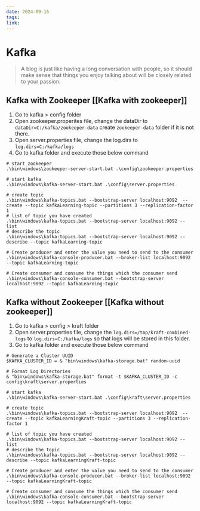 ```yaml
---
date: 2024-09-16
tags: 
link:
---
```




# Kafka

> A blog is just like having a long conversation with people, so it should make sense that things you enjoy talking about will be closely related to your passion.


## Kafka with Zookeeper [[Kafka with zookeeper]]

1.  Go to kafka > config folder 
2.  Open zookeeper.properites file, change the dataDir to `dataDir=C:/kafka/zookeeper-data` create `zookeeper-data` folder if it is not there.
3.  Open server.properties file, change the log.dirs to `log.dirs=C:/kafka/logs` 
4. Go to kafka folder and execute those below command
```shell
# start zookeeper
.\bin\windows\zookeeper-server-start.bat .\config\zookeeper.properties

# start kafka
.\bin\windows\kafka-server-start.bat .\config\server.properties

# create topic
.\bin\windows\kafka-topics.bat --bootstrap-server localhost:9092  --create --topic kafkaLearning-topic --partitions 3 --replication-factor 1
# list of topic you have created
.\bin\windows\kafka-topics.bat --bootstrap-server localhost:9092 --list
# describe the topic
.\bin\windows\kafka-topics.bat --bootstrap-server localhost:9092 --describe --topic kafkaLearning-topic

# Create producer and enter the value you need to send to the consumer
.\bin\windows\kafka-console-producer.bat --broker-list localhost:9092 --topic kafkaLearning-topic

# Create consumer and consume the things which the consumer send
.\bin\windows\kafka-console-consumer.bat --bootstrap-server localhost:9092 --topic kafkaLearning-topic

```


## Kafka without Zookeeper [[Kafka without zookeeper]]

1.  Go to kafka > config > kraft folder 
2.  Open server.properties file, change the `log.dirs=/tmp/kraft-combined-logs` to `log.dirs=C:/kafka/logs` so that logs will be stored in this folder.
3.  Go to kafka folder and execute those below command
```shell
# Generate a Cluster UUID
$KAFKA_CLUSTER_ID = & "bin\windows\kafka-storage.bat" random-uuid

# Format Log Directories
& "bin\windows\kafka-storage.bat" format -t $KAFKA_CLUSTER_ID -c config\kraft\server.properties

# start kafka
.\bin\windows\kafka-server-start.bat .\config\kraft\server.properties

# create topic
.\bin\windows\kafka-topics.bat --bootstrap-server localhost:9092  --create --topic kafkaLearningKraft-topic --partitions 3 --replication-factor 1

# list of topic you have created
.\bin\windows\kafka-topics.bat --bootstrap-server localhost:9092 --list
# describe the topic
.\bin\windows\kafka-topics.bat --bootstrap-server localhost:9092 --describe --topic kafkaLearningKraft-topic

# Create producer and enter the value you need to send to the consumer
.\bin\windows\kafka-console-producer.bat --broker-list localhost:9092 --topic kafkaLearningKraft-topic

# Create consumer and consume the things which the consumer send
.\bin\windows\kafka-console-consumer.bat --bootstrap-server localhost:9092 --topic kafkaLearningKraft-topic
```